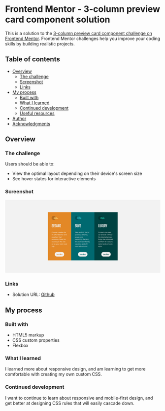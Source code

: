 # Frontend Mentor - 3-column preview card component solution

This is a solution to the [3-column preview card component challenge on Frontend Mentor](https://www.frontendmentor.io/challenges/3column-preview-card-component-pH92eAR2-). Frontend Mentor challenges help you improve your coding skills by building realistic projects. 

## Table of contents

- [Overview](#overview)
  - [The challenge](#the-challenge)
  - [Screenshot](#screenshot)
  - [Links](#links)
- [My process](#my-process)
  - [Built with](#built-with)
  - [What I learned](#what-i-learned)
  - [Continued development](#continued-development)
  - [Useful resources](#useful-resources)
- [Author](#author)
- [Acknowledgments](#acknowledgments)


## Overview

### The challenge

Users should be able to:

- View the optimal layout depending on their device's screen size
- See hover states for interactive elements

### Screenshot

![Screnshot](./images/screenshot.png)


### Links

- Solution URL: [Github](https://github.com/pdad04/frontEndMentor-3col-prev)

## My process

### Built with

- HTML5 markup
- CSS custom properties
- Flexbox

### What I learned

I learned more about responsive design, and am learning to get more comfortable with creating my own custom CSS.


### Continued development

I want to continue to learn about responsive and mobile-first design, and get better at designing CSS rules that will easily cascade down.
